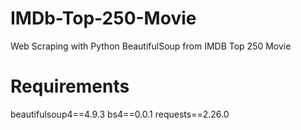 #  IMDb-Top-250-Movie
 Web Scraping with Python BeautifulSoup from IMDB Top 250 Movie

# Requirements
beautifulsoup4==4.9.3
bs4==0.0.1
requests==2.26.0

